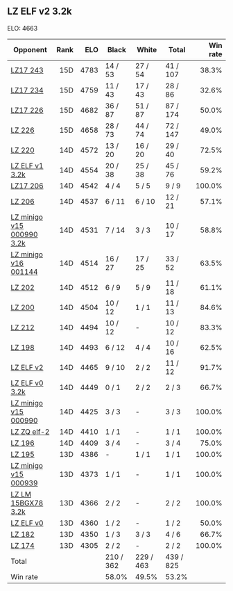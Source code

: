 ## LZ ELF v2 3.2k ##

ELO: 4663

Opponent | Rank | ELO | Black | White | Total | Win rate
---------|-----:|----:|-------|-------|-------|-------:
[LZ17 243](LZ17%20243.md) | 15D | 4783 | 14 / 53 | 27 / 54 | 41 / 107 | 38.3%
[LZ17 234](LZ17%20234.md) | 15D | 4759 | 11 / 43 | 17 / 43 | 28 / 86 | 32.6%
[LZ17 226](LZ17%20226.md) | 15D | 4682 | 36 / 87 | 51 / 87 | 87 / 174 | 50.0%
[LZ 226](LZ%20226.md) | 15D | 4658 | 28 / 73 | 44 / 74 | 72 / 147 | 49.0%
[LZ 220](LZ%20220.md) | 14D | 4572 | 13 / 20 | 16 / 20 | 29 / 40 | 72.5%
[LZ ELF v1 3.2k](LZ%20ELF%20v1%203.2k.md) | 14D | 4554 | 20 / 38 | 25 / 38 | 45 / 76 | 59.2%
[LZ17 206](LZ17%20206.md) | 14D | 4542 | 4 / 4 | 5 / 5 | 9 / 9 | 100.0%
[LZ 206](LZ%20206.md) | 14D | 4537 | 6 / 11 | 6 / 10 | 12 / 21 | 57.1%
[LZ minigo v15 000990 3.2k](LZ%20minigo%20v15%20000990%203.2k.md) | 14D | 4531 | 7 / 14 | 3 / 3 | 10 / 17 | 58.8%
[LZ minigo v16 001144](LZ%20minigo%20v16%20001144.md) | 14D | 4514 | 16 / 27 | 17 / 25 | 33 / 52 | 63.5%
[LZ 202](LZ%20202.md) | 14D | 4512 | 6 / 9 | 5 / 9 | 11 / 18 | 61.1%
[LZ 200](LZ%20200.md) | 14D | 4504 | 10 / 12 | 1 / 1 | 11 / 13 | 84.6%
[LZ 212](LZ%20212.md) | 14D | 4494 | 10 / 12 | - | 10 / 12 | 83.3%
[LZ 198](LZ%20198.md) | 14D | 4493 | 6 / 12 | 4 / 4 | 10 / 16 | 62.5%
[LZ ELF v2](LZ%20ELF%20v2.md) | 14D | 4465 | 9 / 10 | 2 / 2 | 11 / 12 | 91.7%
[LZ ELF v0 3.2k](LZ%20ELF%20v0%203.2k.md) | 14D | 4449 | 0 / 1 | 2 / 2 | 2 / 3 | 66.7%
[LZ minigo v15 000990](LZ%20minigo%20v15%20000990.md) | 14D | 4425 | 3 / 3 | - | 3 / 3 | 100.0%
[LZ ZQ elf-2](LZ%20ZQ%20elf-2.md) | 14D | 4410 | 1 / 1 | - | 1 / 1 | 100.0%
[LZ 196](LZ%20196.md) | 14D | 4409 | 3 / 4 | - | 3 / 4 | 75.0%
[LZ 195](LZ%20195.md) | 13D | 4386 | - | 1 / 1 | 1 / 1 | 100.0%
[LZ minigo v15 000939](LZ%20minigo%20v15%20000939.md) | 13D | 4373 | 1 / 1 | - | 1 / 1 | 100.0%
[LZ LM 15BGX78 3.2k](LZ%20LM%2015BGX78%203.2k.md) | 13D | 4366 | 2 / 2 | - | 2 / 2 | 100.0%
[LZ ELF v0](LZ%20ELF%20v0.md) | 13D | 4360 | 1 / 2 | - | 1 / 2 | 50.0%
[LZ 182](LZ%20182.md) | 13D | 4350 | 1 / 3 | 3 / 3 | 4 / 6 | 66.7%
[LZ 174](LZ%20174.md) | 13D | 4305 | 2 / 2 | - | 2 / 2 | 100.0%
Total | | | 210 / 362 | 229 / 463 | 439 / 825 | 
Win rate| | | 58.0% | 49.5% | 53.2% | 
